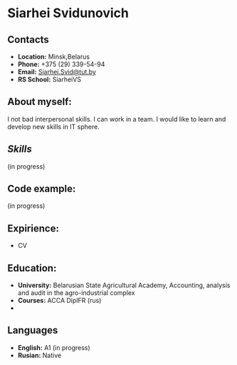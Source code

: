 # Siarhei Svidunovich
## Contacts
* __Location:__ Minsk,Belarus
* __Phone:__ +375 (29) 339-54-94
* __Email:__ Siarhei.Svid@tut.by
* __RS School:__ SiarheiVS
## About myself:
I not bad interpersonal skills. I can work in a team. I would like to learn and develop new skills in IT sphere.
## *Skills*
(in progress)
## Code example:
(in progress)
## Expirience:
* CV
## Education:
* __University:__ Belarusian State Agricultural Academy, Accounting, analysis and audit in the agro-industrial complex
* __Courses:__ ACCA DipIFR (rus)
* 
## Languages
* __English:__ A1 (in progress)
* __Rusian:__ Native
